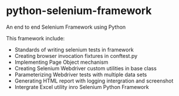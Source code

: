 # python-selenium-framework

An end to end Selenium Framework using Python

This framework include:

* Standards of writing selenium tests in framework
* Creating browser invocation fixtures in conftest.py
* Implementing Page Object mechanism
* Creating Selenium Webdriver custom utilities in base class
* Parameterizing Webdriver tests with multiple data sets
* Generating HTML report with logging intergration and screenshot
* Intergrate Excel utility inro Selenium Python Framework
